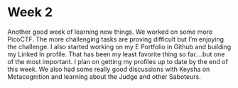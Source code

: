 # Week 2

Another good week of learning new things. We worked on some more PicoCTF. 
The more challenging tasks are proving difficult but I’m enjoying the challenge. 
I also started working on my E Portfolio in Github and building my Linked In profile. 
That has been my least favorite thing so far….but one of the most important. 
I plan on getting my profiles up to date by the end of this week. 
We also had some really good discussions with Keysha on Metacognition and learning about the Judge and other Saboteurs. 
